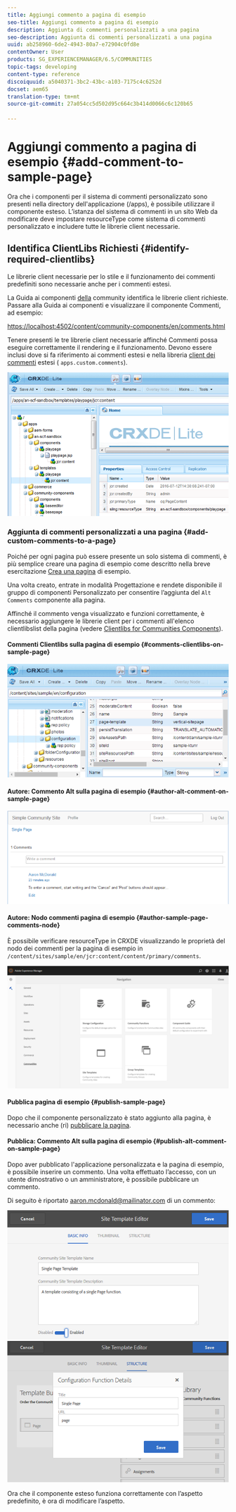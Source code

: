 ```yaml
---
title: Aggiungi commento a pagina di esempio
seo-title: Aggiungi commento a pagina di esempio
description: Aggiunta di commenti personalizzati a una pagina
seo-description: Aggiunta di commenti personalizzati a una pagina
uuid: ab258960-6de2-4943-80a7-e72904c0fd8e
contentOwner: User
products: SG_EXPERIENCEMANAGER/6.5/COMMUNITIES
topic-tags: developing
content-type: reference
discoiquuid: a5040371-3bc2-43bc-a103-7175c4c6252d
docset: aem65
translation-type: tm+mt
source-git-commit: 27a054cc5d502d95c664c3b414d0066c6c120b65

---
```



# Aggiungi commento a pagina di esempio {#add-comment-to-sample-page}

Ora che i componenti per il sistema di commenti personalizzato sono presenti nella directory dell&#39;applicazione (/apps), è possibile utilizzare il componente esteso. L’istanza del sistema di commenti in un sito Web da modificare deve impostare resourceType come sistema di commenti personalizzato e includere tutte le librerie client necessarie.

## Identifica ClientLibs Richiesti {#identify-required-clientlibs}

Le librerie client necessarie per lo stile e il funzionamento dei commenti predefiniti sono necessarie anche per i commenti estesi.

La Guida ai componenti [della](/help/communities/components-guide.md) community identifica le librerie client richieste. Passare alla Guida ai componenti e visualizzare il componente Commenti, ad esempio:

[https://localhost:4502/content/community-components/en/comments.html](https://localhost:4502/content/community-components/en/comments.html)

Tenere presenti le tre librerie client necessarie affinché Commenti possa eseguire correttamente il rendering e il funzionamento. Devono essere inclusi dove si fa riferimento ai commenti estesi e nella libreria [client dei commenti](/help/communities/extend-create-components.md#create-a-client-library-folder) estesi ( `apps.custom.comments`).

![chlimage_1-79](assets/chlimage_1-79.png)

### Aggiunta di commenti personalizzati a una pagina {#add-custom-comments-to-a-page}

Poiché per ogni pagina può essere presente un solo sistema di commenti, è più semplice creare una pagina di esempio come descritto nella breve esercitazione [Crea una pagina](/help/communities/create-sample-page.md) di esempio.

Una volta creato, entrate in modalità Progettazione e rendete disponibile il gruppo di componenti Personalizzato per consentire l’aggiunta del `Alt Comments` componente alla pagina.

Affinché il commento venga visualizzato e funzioni correttamente, è necessario aggiungere le librerie client per i commenti all&#39;elenco clientlibslist della pagina (vedere [Clientlibs for Communities Components](/help/communities/clientlibs.md)).

#### Commenti Clientlibs sulla pagina di esempio {#comments-clientlibs-on-sample-page}

![Commenti Clientlibs sulla pagina di esempio](assets/chlimage_1-80.png)

#### Autore: Commento Alt sulla pagina di esempio {#author-alt-comment-on-sample-page}

![Commento Alt sulla pagina di esempio](assets/chlimage_1-81.png)

#### Autore: Nodo commenti pagina di esempio {#author-sample-page-comments-node}

È possibile verificare resourceType in CRXDE visualizzando le proprietà del nodo dei commenti per la pagina di esempio in `/content/sites/sample/en/jcr:content/content/primary/comments`.

![chlimage_1-82](assets/chlimage_1-82.png)

#### Pubblica pagina di esempio {#publish-sample-page}

Dopo che il componente personalizzato è stato aggiunto alla pagina, è necessario anche (ri) [pubblicare la pagina](/help/communities/sites-console.md#publishing-the-site).

#### Pubblica: Commento Alt sulla pagina di esempio {#publish-alt-comment-on-sample-page}

Dopo aver pubblicato l&#39;applicazione personalizzata e la pagina di esempio, è possibile inserire un commento. Una volta effettuato l’accesso, con un utente [](/help/communities/tutorials.md#demo-users) dimostrativo o un amministratore, è possibile pubblicare un commento.

Di seguito è riportato aaron.mcdonald@mailinator.com di un commento:

![chlimage_1-83](assets/chlimage_1-83.png) ![chlimage_1-84](assets/chlimage_1-84.png)

Ora che il componente esteso funziona correttamente con l’aspetto predefinito, è ora di modificare l’aspetto.